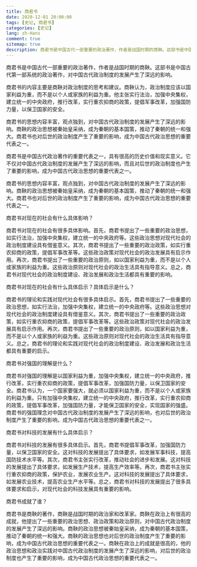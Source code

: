 ```yaml
---
title: 商君书
date: 2020-12-01 20:00:00
tags: [史记, 商君书]
categories: [史记]
lang: zh-Hans
comment: true
sitemap: true
description: 商君书是中国古代一部重要的政治著作，作者是战国时期的商鞅。这部书是中国古代第一部系统的政治著作，对中国古代政治制度的发展产生了深远的影响。
---
```


商君书是中国古代一部重要的政治著作，作者是战国时期的商鞅。这部书是中国古代第一部系统的政治著作，对中国古代政治制度的发展产生了深远的影响。

商君书的内容主要是商鞅对政治制度的思考和建议。商鞅认为，政治制度应该以国家利益为重，而不是以个人或家族的利益为重。他主张实行法治，加强中央集权，建立统一的中央政府，推行改革，实行重农抑商的政策，提倡军事改革，加强国防力量，以保卫国家的安全。

商君书的思想内容丰富，观点独到，对中国古代政治制度的发展产生了深远的影响。商鞅的政治思想被秦始皇采纳，成为秦朝的基本国策，推动了秦朝的统一和强大。商君书也对后世的政治制度产生了重要的影响，成为中国古代政治思想的重要代表之一。

商君书是中国古代政治著作的重要代表之一，具有很高的历史价值和现实意义。它不仅对中国古代政治制度的发展产生了深远的影响，而且对后世的政治制度也产生了重要的影响，成为中国古代政治思想的重要代表之一。

商君书的思想内容丰富，观点独到，对中国古代政治制度的发展产生了深远的影响。商鞅的政治思想被秦始皇采纳，成为秦朝的基本国策，推动了秦朝的统一和强大。商君书也对后世的政治制度产生了重要的影响，成为中国古代政治思想的重要代表之一。

商君书对现在的社会有什么具体影响？

商君书对现在的社会有很多具体影响。首先，商君书提出了一些重要的政治思想，如实行法治，加强中央集权，建立统一的中央政府等。这些政治思想对现代社会的政治制度建设具有借鉴意义。其次，商君书提出了一些重要的政治政策，如实行重农抑商的政策，提倡军事改革等。这些政治政策对现代社会的政治发展具有启示作用。再次，商君书提出了一些重要的政治原则，如以国家利益为重，而不是以个人或家族的利益为重。这些政治原则对现代社会的政治生活具有指导意义。总之，商君书对现代社会的政治制度建设、政治发展和政治生活都具有重要的影响。

商君书对现在的社会有什么具体启示？具体启示是什么？

商君书的理论和实践对现代社会有很多具体启示。首先，商君书提出了一些重要的政治思想，如实行法治，加强中央集权，建立统一的中央政府等。这些政治思想对现代社会的政治制度建设具有借鉴意义。其次，商君书提出了一些重要的政治政策，如实行重农抑商的政策，提倡军事改革等。这些政治政策对现代社会的政治发展具有启示作用。再次，商君书提出了一些重要的政治原则，如以国家利益为重，而不是以个人或家族的利益为重。这些政治原则对现代社会的政治生活具有指导意义。总之，商君书的理论和实践对现代社会的政治制度建设、政治发展和政治生活都具有重要的启示。

商君书对强国的理解是什么？

商君书对强国的理解是以国家利益为重，加强中央集权，建立统一的中央政府，推行改革，实行重农抑商的政策，提倡军事改革，加强国防力量，以保卫国家的安全。商君书认为，一个国家要强大，就必须以国家利益为重，而不是以个人或家族的利益为重。只有加强中央集权，建立统一的中央政府，推行改革，实行重农抑商的政策，提倡军事改革，加强国防力量，才能保卫国家的安全，实现国家的强盛。商君书的强国理念对中国古代政治制度的发展产生了深远的影响，也对后世的政治制度产生了重要的影响，成为中国古代政治思想的重要代表之一。

商君书对科技的发展有什么具体启示？

商君书对科技的发展有很多具体启示。首先，商君书提倡军事改革，加强国防力量，以保卫国家的安全。这对科技的发展提出了具体要求，如发展军事科技，提高国防技术水平等。其次，商君书主张实行改革，推动社会的进步和发展。这对科技的发展提出了具体要求，如发展生产技术，提高生产效率等。再次，商君书主张实行重农抑商的政策，保护农业，发展农业生产。这对科技的发展提出了具体要求，如发展农业技术，提高农业生产水平等。总之，商君书对科技的发展提出了很多具体要求和启示，对现代社会的科技发展具有重要的影响。

商君书成就了谁？

商君书是商鞅的著作，商鞅是战国时期的政治家和改革家。商鞅在政治上有很高的成就，他提出了一些重要的政治思想、政治政策和政治原则，对中国古代政治制度的发展产生了深远的影响。商鞅的政治思想被秦始皇采纳，成为秦朝的基本国策，推动了秦朝的统一和强大。商鞅的政治思想也对后世的政治制度产生了重要的影响，成为中国古代政治思想的重要代表之一。商鞅在政治上的成就是很高的，他的政治思想和政治实践对中国古代政治制度的发展产生了深远的影响，对后世的政治制度也产生了重要的影响，成为中国古代政治思想的重要代表之一。



